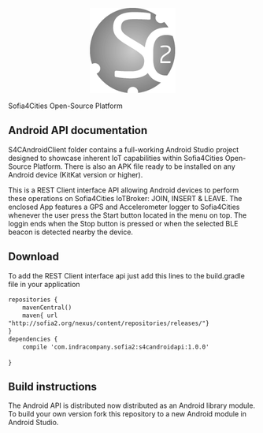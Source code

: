 <p align="center">
  <a src='https://www.sofia4cities.com/'>
    <img src='s4c.png'/>
  </a>
</p>

Sofia4Cities Open-Source Platform
## Android API documentation

S4CAndroidClient folder contains a full-working Android Studio project designed to showcase inherent IoT capabilities within Sofia4Cities Open-Source Platform. 
There is also an APK file ready to be installed on any Android device (KitKat version or higher).

This is a REST Client interface API allowing Android devices to perform these operations on Sofia4Cities IoTBroker: JOIN, INSERT & LEAVE.
The enclosed App features a GPS and Accelerometer logger to Sofia4Cities whenever the user press the Start button located in the menu on top. The loggin ends when the Stop button is pressed or when the selected BLE beacon is detected nearby the device.


## Download
To add the REST Client interface api just add this lines to the build.gradle file in your application
```
repositories {
    mavenCentral()
    maven{ url "http://sofia2.org/nexus/content/repositories/releases/"}
}
dependencies {
    compile 'com.indracompany.sofia2:s4candroidapi:1.0.0'

}
```

## Build instructions

The Android API is distributed now distributed as an Android library module. To build your own version fork this repository to a new Android module in Android Studio.

